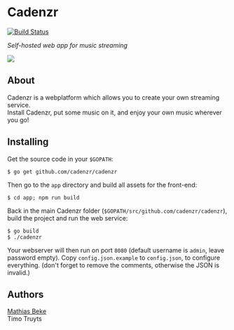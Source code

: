 Cadenzr 
=======

[![Build Status](https://travis-ci.org/cadenzr/cadenzr.svg?branch=master)](https://travis-ci.org/cadenzr/cadenzr)

*Self-hosted web app for music streaming*

![](https://cloud.githubusercontent.com/assets/3856745/24114228/bd9e6512-0d9f-11e7-8d4f-4645cc802d35.png)


About
-----

Cadenzr is a webplatform which allows you to create your own streaming service.  
Install Cadenzr, put some music on it, and enjoy your own music wherever you go!


Installing
----------

Get the source code in your `$GOPATH`:

    $ go get github.com/cadenzr/cadenzr
    
Then go to the `app` directory and build all assets for the front-end:
 
    $ cd app; npm run build

Back in the main Cadenzr folder (`$GOPATH/src/github.com/cadenzr/cadenzr`), build the project and run the web service:

    $ go build
    $ ./cadenzr

Your webserver will then run on port `8080` (default username is `admin`, leave password empty).
Copy `config.json.example` to `config.json`, to configure everything. (don't forget to remove the comments, otherwise the JSON is invalid.)


Authors
-------

[Mathias Beke](https://denbeke.be)  
Timo Truyts